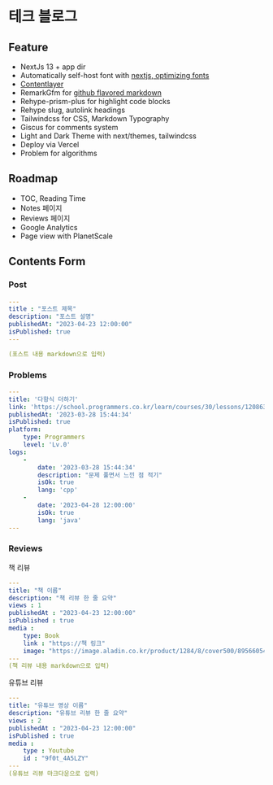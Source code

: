 # 테크 블로그

## Feature

- NextJs 13 + app dir
- Automatically self-host font with [nextjs, optimizing fonts](https://beta.nextjs.org/docs/optimizing/fonts#google-fonts)
- [Contentlayer](https://www.contentlayer.dev/blog/working-with-content-is-hard-for-developers)
- RemarkGfm for [github flavored markdown](https://github.github.com/gfm/)
- Rehype-prism-plus for highlight code blocks
- Rehype slug, autolink headings
- Tailwindcss for CSS, Markdown Typography
- Giscus for comments system
- Light and Dark Theme with next/themes, tailwindcss
- Deploy via Vercel
- Problem for algorithms

## Roadmap

- TOC, Reading Time
- Notes 페이지
- Reviews 페이지
- Google Analytics
- Page view with PlanetScale

## Contents Form

### Post

```yaml
---
title : "포스트 제목"
description: "포스트 설명"
publishedAt: "2023-04-23 12:00:00"
isPublished: true
---

(포스트 내용 markdown으로 입력)
```

### Problems

```yaml
---
title: '다항식 더하기'
link: 'https://school.programmers.co.kr/learn/courses/30/lessons/120863'
publishedAt: '2023-03-28 15:44:34'
isPublished: true
platform: 
    type: Programmers
    level: 'Lv.0'
logs:
    - 
        date: '2023-03-28 15:44:34'
        description: "문제 풀면서 느낀 점 적기"
        isOk: true
        lang: 'cpp'
    - 
        date: '2023-04-28 12:00:00'
        isOk: true
        lang: 'java'        
---

```

### Reviews

책 리뷰

```yaml
---
title: "책 이름"
description: "책 리뷰 한 줄 요약"
views : 1
publishedAt : "2023-04-23 12:00:00"
isPublished : true
media : 
    type: Book
    link : "https://책 링크"
    image: "https://image.aladin.co.kr/product/1284/8/cover500/8956605416_3.jpg"
---
(책 리뷰 내용 markdown으로 입력)
```

유튜브 리뷰

```yaml
---
title: "유튜브 영상 이름"
description: "유튜브 리뷰 한 줄 요약"
views : 2
publishedAt : "2023-04-23 12:00:00"
isPublished : true
media : 
    type : Youtube
    id : "9f0t_4A5LZY"
---
(유튜브 리뷰 마크다운으로 입력)
```
